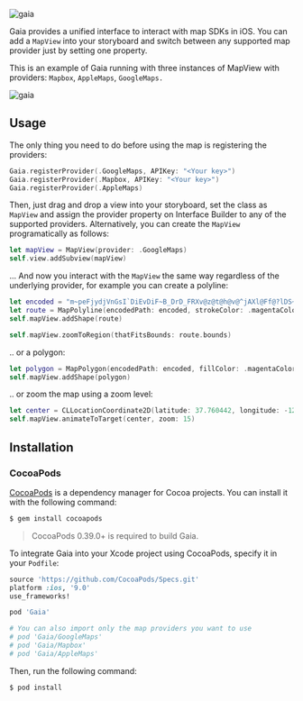 ![gaia](https://cloud.githubusercontent.com/assets/232113/14424114/3e0a9eac-ff94-11e5-81f8-d1c681336a73.png)

Gaia provides a unified interface to interact with map SDKs in iOS. You
can add a `MapView` into your storyboard and switch between any
supported map provider just by setting one property.

This is an example of Gaia running with three instances of MapView with
providers: `Mapbox`, `AppleMaps`, `GoogleMaps.`

![gaia](https://cloud.githubusercontent.com/assets/232113/14424112/3a454092-ff94-11e5-9f61-72722fec2982.gif)

## Usage

The only thing you need to do before using the map is registering the
providers:

```swift
Gaia.registerProvider(.GoogleMaps, APIKey: "<Your key>")
Gaia.registerProvider(.Mapbox, APIKey: "<Your key>")
Gaia.registerProvider(.AppleMaps)
```

Then, just drag and drop a view into your storyboard, set the class as
`MapView` and assign the provider property on Interface Builder to any
of the supported providers. Alternatively, you can create the `MapView`
programatically as follows:

```swift
let mapView = MapView(provider: .GoogleMaps)
self.view.addSubview(mapView)
```

... And now you interact with the `MapView` the same way regardless of
the underlying provider, for example you can create a polyline:

```swift
let encoded = "m~peFjydjVnGsI`DiEvDiF~B_DrD_FRXv@z@t@h@v@^jAXl@Ff@?lDS~DQhFSxQw@~FY`EQF`C"
let route = MapPolyline(encodedPath: encoded, strokeColor: .magentaColor(), strokeWidth: 5.0)!
self.mapView.addShape(route)

self.mapView.zoomToRegion(thatFitsBounds: route.bounds)
```

.. or a polygon:

```swift
let polygon = MapPolygon(encodedPath: encoded, fillColor: .magentaColor())!
self.mapView.addShape(polygon)
```

.. or zoom the map using a zoom level:

```swift
let center = CLLocationCoordinate2D(latitude: 37.760442, longitude: -122.413316)
self.mapView.animateToTarget(center, zoom: 15)
```

## Installation

### CocoaPods

[CocoaPods](http://cocoapods.org) is a dependency manager for Cocoa
projects. You can install it with the following command:

```bash
$ gem install cocoapods
```

> CocoaPods 0.39.0+ is required to build Gaia.

To integrate Gaia into your Xcode project using CocoaPods, specify it in
your `Podfile`:

```ruby
source 'https://github.com/CocoaPods/Specs.git'
platform :ios, '9.0'
use_frameworks!

pod 'Gaia'

# You can also import only the map providers you want to use
# pod 'Gaia/GoogleMaps'
# pod 'Gaia/Mapbox'
# pod 'Gaia/AppleMaps'
```

Then, run the following command:

```bash
$ pod install
```
